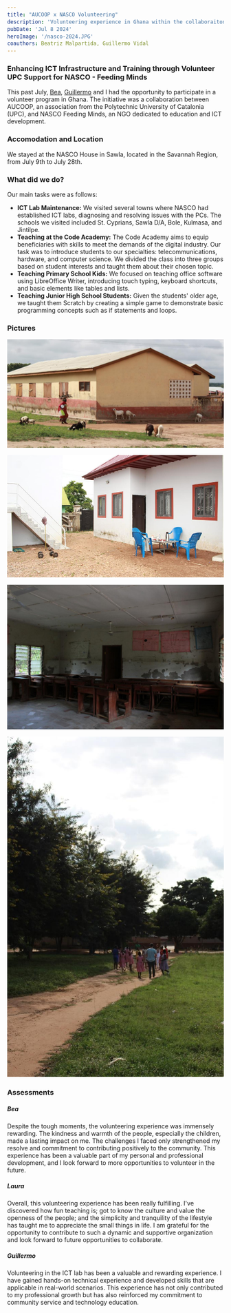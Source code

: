 ```yaml
---
title: "AUCOOP x NASCO Volunteering"
description: 'Volunteering experience in Ghana within the collaboraiton of AUCOOP and NASCO'
pubDate: 'Jul 8 2024'
heroImage: '/nasco-2024.JPG'
coauthors: Beatriz Malpartida, Guillermo Vidal
---
```

### Enhancing ICT Infrastructure and Training through Volunteer UPC Support for NASCO - Feeding Minds

This past July, [Bea](https://www.linkedin.com/in/beatriz-malpartida-l%C3%B3pez-205283239/), [Guillermo](https://www.linkedin.com/in/guillermo-vidal-sul%C3%A9-821219295/) and I had the opportunity to participate in a volunteer program in Ghana. The initiative was a collaboration between AUCOOP, an association from the Polytechnic University of Catalonia (UPC), and NASCO Feeding Minds, an NGO dedicated to education and ICT development.

### Accomodation and Location

We stayed at the NASCO House in Sawla, located in the Savannah Region, from July 9th to July 28th.

### What did we do?

Our main tasks were as follows:

* **ICT Lab Maintenance:** We visited several towns where NASCO had established ICT labs, diagnosing and resolving issues with the PCs. The schools we visited included St. Cyprians, Sawla D/A, Bole, Kulmasa, and Jintilpe.
* **Teaching at the Code Academy:** The Code Academy aims to equip beneficiaries with skills to meet the demands of the digital industry. Our task was to introduce students to our specialties: telecommunications, hardware, and computer science. We divided the class into three groups based on student interests and taught them about their chosen topic.
* **Teaching Primary School Kids:** We focused on teaching office software using LibreOffice Writer, introducing touch typing, keyboard shortcuts, and basic elements like tables and lists.
* **Teaching Junior High School Students:** Given the students' older age, we taught them Scratch by creating a simple game to demonstrate basic programming concepts such as if statements and loops.

### Pictures

![1722586127024](image/nasco-2024/1722586127024.png)

![1722586148108](image/nasco-2024/1722586148108.png)

![1722586178277](image/nasco-2024/1722586178277.png)

![1722586193931](image/nasco-2024/1722586193931.png)

### Assessments

##### Bea

Despite the tough moments, the volunteering experience was immensely rewarding. The kindness and warmth of the people, especially the children, made a lasting impact on me. The challenges I faced only strengthened my resolve and commitment to contributing positively to the community. This experience has been a valuable part of my personal and professional development, and I look forward to more opportunities to volunteer in the future.

##### Laura

Overall, this volunteering experience has been really fulfilling. I've discovered how fun teaching is; got to know the culture and value the openness of the people; and the simplicity and tranquility of the lifestyle has taught me to appreciate the small things in life. I am grateful for the opportunity to contribute to such a dynamic and supportive organization and look forward to future opportunities to collaborate.

##### Guillermo

Volunteering in the ICT lab has been a valuable and rewarding experience. I have gained hands-on technical experience and developed skills that are applicable in real-world scenarios. This experience has not only contributed to my professional growth but has also reinforced my commitment to community service and technology education.
